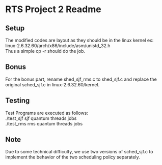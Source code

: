 # RTS Project 2 Readme

## Setup  
The modified codes are layout as they should be in the linux kernel
ex: linux-2.6.32.60/arch/x86/include/asm/unistd_32.h  
Thus a simple cp -r should do the job.  

## Bonus  
For the bonus part, rename shed_sjf_rms.c to shed_sjf.c and replace the original sched_sjf.c in linux-2.6.32.60/kernel.

## Testing  
Test Programs are executed as follows:  
./test_sjf sjf quantum threads jobs  
./test_rms rms quantum threads jobs

## Note  
  Due to some technical difficulty, we use two versions of sched_sjf.c to implement the behavior of the two scheduling policy separately.
